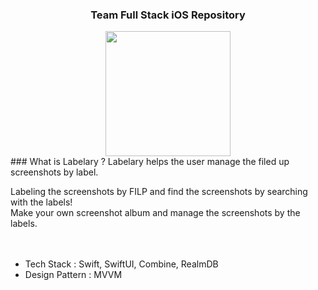 
<h3 align="center"> Team  Full Stack iOS Repository</h3>

<div align="center">
<img align="center" src="https://user-images.githubusercontent.com/41604678/227777029-4d1ab0bd-9fe2-4643-b9c8-e3826a7f4d48.png" width="200" height="200" />
<br>
</div>
### What is Labelary ?
Labelary helps the user manage the filed up screenshots by label.


Labeling the screenshots by FILP and find the screenshots by searching with the labels!  
Make your own screenshot album and manage the screenshots by the labels.  
<br>
<br>
- Tech Stack : Swift, SwiftUI, Combine, RealmDB
- Design Pattern : MVVM  
